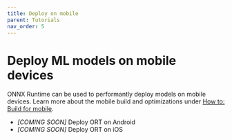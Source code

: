 ```yaml
---
title: Deploy on mobile
parent: Tutorials
nav_order: 5
---
```

# Deploy ML models on mobile devices
ONNX Runtime can be used to performantly deploy models on mobile devices. Learn more about the mobile build and optimizations under [How to: Build for mobile](../tutorials/mobile/mobile).

* *[COMING SOON]* Deploy ORT on Android
* *[COMING SOON]* Deploy ORT on iOS
